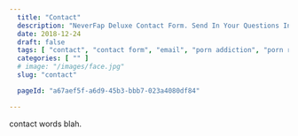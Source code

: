 ```yaml
---
  title: "Contact"
  description: "NeverFap Deluxe Contact Form. Send In Your Questions In Regards To The NeverFap Method And How It Can Help You Overcome Porn Addiction. The NoFap Companion."
  date: 2018-12-24
  draft: false
  tags: [ "contact", "contact form", "email", "porn addiction", "porn recovery", "addiction recovery", "addiction", "awareness", "nofap", "neverfap", "neverfap deluxe" ]
  categories: [ "" ]
  # image: "/images/face.jpg"
  slug: "contact"

  pageId: "a67aef5f-a6d9-45b3-bbb7-023a4080df84"

---
```


contact words blah.